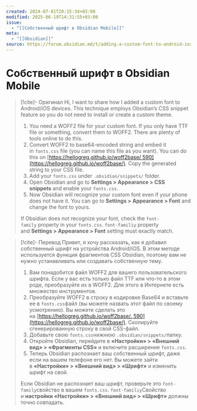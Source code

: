 ```yaml
---
created: 2024-07-01T20:15:34+03:00
modified: 2025-06-19T14:31:55+03:00
issue:
  - "[[Собственный шрифт в Obsidian Mobile]]"
meta:
  - "[[Obsidian]]"
source: https://forum.obsidian.md/t/adding-a-custom-font-to-android-ios/68045
---
```


# Собственный шрифт в Obsidian Mobile

>[!cite]- Оригинал
> Hi, I want to share how I added a custom font to Android/iOS devices. This technique employs Obsidian’s CSS snippet feature so you do not need to install or create a custom theme.
> 1. You need a WOFF2 file for your custom font. If you only have TTF file or something, convert them to WOFF2. There are plenty of tools online to do this.
> 2. Convert WOFF2 to base64-encoded string and embed it in `fonts.css` file (you can name this file as you want). You can do this on [https://hellogreg.github.io/woff2base/ 590](https://hellogreg.github.io/woff2base/). Copy the generated string to your CSS file.
> 3. Add your `fonts.css` under `.obsidian/snippets/` folder.
> 4. Open Obsidian and go to **Settings > Appearance > CSS snippets** and enable your `fonts.css`.
> 5. Now Obsidian will recognize your custom font even if your phone does not have it. You can go to **Settings > Appearance > Font** and change the font to yours.
> 
> If Obsidian does not recognize your font, check the `font-family` property in your `fonts.css`. `font-familiy` property and **Settings > Appearance > Font** setting must exactly match.


>[!cite]- Перевод
> Привет, я хочу рассказать, как я добавил собственный шрифт на устройства Android/iOS. В этом методе используется функция фрагментов CSS Obsidian, поэтому вам не нужно устанавливать или создавать собственную тему.
> 1. Вам понадобится файл WOFF2 для вашего пользовательского шрифта. Если у вас есть только файл TTF или что-то в этом роде, преобразуйте их в WOFF2. Для этого в Интернете есть множество инструментов.
> 2. Преобразуйте WOFF2 в строку в кодировке Base64 и вставьте ее в `fonts.css`файл (вы можете назвать этот файл по своему усмотрению). Вы можете сделать это на [https://hellogreg.github.io/woff2base/. 590](https://hellogreg.github.io/woff2base/). Скопируйте сгенерированную строку в свой CSS-файл.
> 3. Добавьте свою `fonts.css`нижнюю `.obsidian/snippets/`папку.
> 4. Откройте Obsidian, перейдите в **«Настройки» > «Внешний вид» > «Фрагменты CSS»** и включите расширение `fonts.css`.
> 5. Теперь Obsidian распознает ваш собственный шрифт, даже если на вашем телефоне его нет. Вы можете зайти в **«Настройки» > «Внешний вид» > «Шрифт»** и изменить шрифт на свой.
>  
> Если Obsidian не распознает ваш шрифт, проверьте это `font-family`свойство в вашем `fonts.css`. `font-familiy`Свойство и **настройки «Настройки» > «Внешний вид» > «Шрифт»** должны точно совпадать.